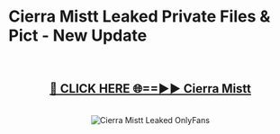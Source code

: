 # Cierra Mistt Leaked Private Files & Pict - New Update
<br>
<div align="center">
<h2><a href="https://mediafilles.blogspot.com/?title=Cierra_Mistt" rel="nofollow">🔴 CLICK HERE 🌐==►► Cierra Mistt</a></h2>
<br>
<a href="https://mediafilles.blogspot.com/?title=Cierra_Mistt" rel="nofollow" data-target="animated-image.originalLink"><img src="https://i.ibb.co.com/WyWwxjT/player-gif2.gif" alt="Cierra Mistt Leaked OnlyFans" style="max-width: 100%; display: inline-block;" data-target="animated-image.originalImage"></a>
</div>
<br>